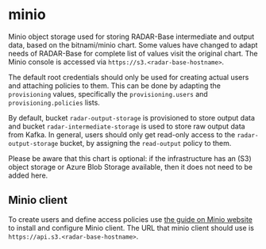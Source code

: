 # minio

Minio object storage used for storing RADAR-Base intermediate and output data, based on the bitnami/minio chart. Some values have changed to adapt needs of RADAR-Base for complete list of values visit the original chart. The Minio console is accessed via `https://s3.<radar-base-hostname>`.

The default root credentials should only be used for creating actual users and attaching policies to them. This can be done by adapting the `provisioning` values, specifically the `provisioning.users` and `provisioning.policies` lists.

By default, bucket `radar-output-storage` is provisioned to store output data and bucket `radar-intermediate-storage` is used to store raw output data from Kafka. In general, users should only get read-only access to the `radar-output-storage` bucket, by assigning the `read-output` policy to them.

Please be aware that this chart is optional: if the infrastructure has an (S3) object storage or Azure Blob Storage available, then it does not need to be added here.

## Minio client

To create users and define access policies use [the guide on Minio website](https://docs.min.io/docs/minio-client-quickstart-guide.html) to install and configure Minio client. The URL that minio client should use is `https://api.s3.<radar-base-hostname>`.